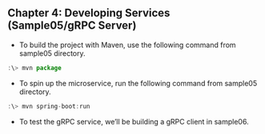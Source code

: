 ## Chapter 4: Developing Services (Sample05/gRPC Server)

* To build the project with Maven, use the following command from sample05 directory.

```javascript
:\> mvn package
```

* To spin up the microservice, run the following command from sample05 directory.

```javascript
:\> mvn spring-boot:run
```

* To test the gRPC service, we’ll be building a gRPC client in sample06.
